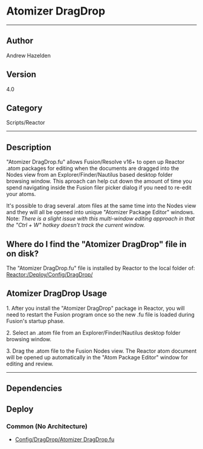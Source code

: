 # Atomizer DragDrop
___

## Author
Andrew Hazelden

## Version
4.0

## Category
Scripts/Reactor

___

## Description
<p>"Atomizer DragDrop.fu" allows Fusion/Resolve v16+ to open up Reactor .atom packages for editing when the documents are dragged into the Nodes view from an Explorer/Finder/Nautilus based desktop folder browsing window. This aproach can help cut down the amount of time you spend navigating inside the Fusion filer picker dialog if you need to re-edit your atoms.</p>

<p>It's possible to drag several .atom files at the same time into the Nodes view and they will all be opened into unique "Atomizer Package Editor" windows. Note: <i>There is a slight issue with this multi-window editing approach in that the "Ctrl + W" hotkey doesn't track the current window.</i></p>


<h2>Where do I find the "Atomizer DragDrop" file in on disk?</h2>
<p>The "Atomizer DragDrop.fu" file is installed by Reactor to the local folder of:<br>
<a href="file://Reactor:/Deploy/Config/DragDrop/">Reactor:/Deploy/Config/DragDrop/</a></p>


<h2>Atomizer DragDrop Usage</h2>

<p>1. After you install the "Atomizer DragDrop" package in Reactor, you will need to restart the Fusion program once so the new .fu file is loaded during Fusion's startup phase.</p>

<p>2. Select an .atom file from an Explorer/Finder/Nautilus desktop folder browsing window.</p>

<p>3. Drag the .atom file to the Fusion Nodes view. The Reactor atom document will be opened up automatically in the "Atom Package Editor" window for editing and review.</p>


___

## Dependencies

## Deploy

### Common (No Architecture)

<ul>
<li><a href="https://gitlab.com/WeSuckLess/Reactor/-/blob/master/Atoms/com.AndrewHazelden.Atomizer.DragDrop/Config/DragDrop/Atomizer DragDrop.fu?ref_type=heads">Config/DragDrop/Atomizer DragDrop.fu</a></li>
</ul>
